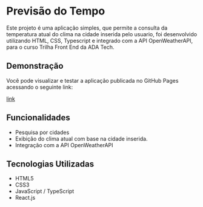 # Previsão do Tempo
Este projeto é uma aplicação simples, que permite a consulta da temperatura atual do clima na cidade inserida pelo usuario, foi desenvolvido utilizando HTML, CSS, Typescript e integrado com a API OpenWeatherAPI, para o curso Trilha Front End da ADA Tech.

## Demonstração
Você pode visualizar e testar a aplicação publicada no GitHub Pages acessando o seguinte link:

[link](https://jakeline17.github.io/Clima_Tempo/)

## Funcionalidades
- Pesquisa por cidades
- Exibição do clima atual com base na cidade inserida.
- Integração com a API OpenWeatherAPI

## Tecnologias Utilizadas
- HTML5
- CSS3
- JavaScript / TypeScript
- React.js


